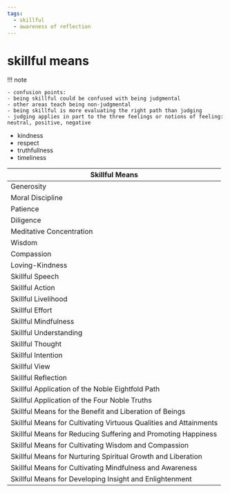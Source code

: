 ```yaml
---
tags:
  - skillful 
  - awareness of reflection
---
```

# skillful means

!!! note

    - confusion points:  
    - being skillful could be confused with being judgmental
    - other areas teach being non-judgmental
    - being skillful is more evaluating the right path than judging
    - judging applies in part to the three feelings or notions of feeling: neutral, positive, negative

- kindness
- respect
- truthfullness
- timeliness

| Skillful Means                                                    |
|-------------------------------------------------------------------|
| Generosity                                                        |
| Moral Discipline                                                  |
| Patience                                                          |
| Diligence                                                         |
| Meditative Concentration                                          |
| Wisdom                                                            |
| Compassion                                                        |
| Loving-Kindness                                                   |
| Skillful Speech                                                   |
| Skillful Action                                                   |
| Skillful Livelihood                                               |
| Skillful Effort                                                   |
| Skillful Mindfulness                                              |
| Skillful Understanding                                            |
| Skillful Thought                                                  |
| Skillful Intention                                                |
| Skillful View                                                     |
| Skillful Reflection                                               |
| Skillful Application of the Noble Eightfold Path                  |
| Skillful Application of the Four Noble Truths                     |
| Skillful Means for the Benefit and Liberation of Beings           |
| Skillful Means for Cultivating Virtuous Qualities and Attainments |
| Skillful Means for Reducing Suffering and Promoting Happiness     |
| Skillful Means for Cultivating Wisdom and Compassion              |
| Skillful Means for Nurturing Spiritual Growth and Liberation      |
| Skillful Means for Cultivating Mindfulness and Awareness          |
| Skillful Means for Developing Insight and Enlightenment           |
